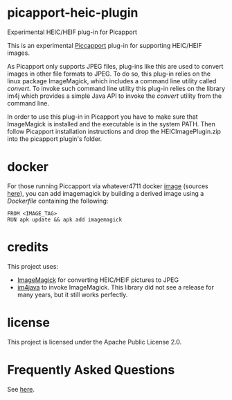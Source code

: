 # picapport-heic-plugin
Experimental HEIC/HEIF plug-in for Picapport

This is an experimental [Piccapport](https://www.picapport.de/en/index.php) plug-in for supporting HEIC/HEIF images.

As Picapport only supports JPEG files, plug-ins like this are used to convert images in other file formats to JPEG. To do so, this plug-in relies on the linux package ImageMagick, which includes a command line utility called *convert*. To invoke such command line utility this plug-in relies on the library im4j which provides a simple Java API to invoke the *convert* utility from the command line.

In order to use this plug-in in Picapport you have to make sure that ImageMagick is installed and the executable is in the system PATH. Then follow Picapport installation instructions and drop the HEICImagePlugin.zip into the picapport plugin's folder.

# docker
For those running Piccapport via whatever4711 docker [image](https://hub.docker.com/r/whatever4711/picapport) (sources [here](https://github.com/whatever4711/picapport)), you can add imagemagick by building a derived image using a *Dockerfile* containing the following:

    FROM <IMAGE_TAG>
    RUN apk update && apk add imagemagick

# credits
This project uses:
- [ImageMagick](https://imagemagick.org/index.php) for converting HEIC/HEIF pictures to JPEG
- [im4java](https://im4java.sourceforge.net/) to invoke ImageMagick. This library did not see a release for many years, but it still works perfectly.

# license
This project is licensed under the Apache Public License 2.0.

# Frequently Asked Questions
See [here](https://github.com/giamma/picapport-heic-plugin/wiki/Frequently-Asked-Questions).
